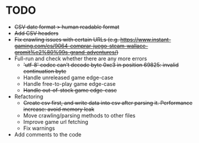 # TODO

* ~~CSV date format > human readable format~~
* ~~Add CSV headers~~
* ~~Fix crawling issues with certain URLs (e.g. https://www.instant-gaming.com/es/9064-comprar-juego-steam-wallace-gromit%e2%80%99s-grand-adventures/)~~
* Full-run and check whether there are any more errors
  * ~~'utf-8' codec can't decode byte 0xc3 in position 69825: invalid continuation byte~~
  * Handle unreleased game edge-case
  * Handle free-to-play game edge-case
  * ~~Handle out-of-stock game edge-case~~
* Refactoring
  * ~~Create csv first, and write data into csv after parsing it. Performance increase: avoid memory leak~~
  * Move crawling/parsing methods to other files
  * Improve game url fetching
  * Fix warnings
* Add comments to the code
